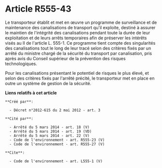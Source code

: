 # Article R555-43

Le transporteur établit et met en œuvre un programme de surveillance et de maintenance des canalisations de transport qu'il
exploite, destiné à assurer le maintien de l'intégrité des canalisations pendant toute la durée de leur exploitation et de
leurs arrêts temporaires afin de préserver les intérêts visés au II de l'article L. 555-1. Ce programme tient compte des
singularités des canalisations tout le long de leur tracé selon des critères fixés par un arrêté du ministre chargé de la
sécurité du transport par canalisation, pris après avis du Conseil supérieur de la prévention des risques technologiques.

Pour les canalisations présentant le potentiel de risques le plus élevé, et selon des critères fixés par l'arrêté précité, le
transporteur met en place en outre un système de gestion de la sécurité.

**Liens relatifs à cet article**

	**Créé par**:

	  - Décret n°2012-615 du 2 mai 2012 - art. 3

	**Cité par**:

	  - Arrêté du 5 mars 2014 - art. 18 (V)
	  - Arrêté du 5 mars 2014 - art. 19 (VD)
	  - Arrêté du 5 mars 2014 - art. 22 (V)
	  - Code de l'environnement - art. R555-23 (V)
	  - Code de l'environnement - art. R555-27 (V)

	**Cite**:

	  - Code de l'environnement - art. L555-1 (V)
